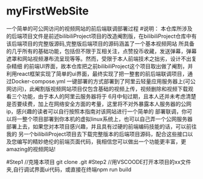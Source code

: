 # myFirstWebSite
一个简单的可公网访问的视频网站的前后端联调部署过程
#说明：
本仓库所涉及的后端项目文件是前述bilibiliProject项目的改造阉割版，在bilibiliProject仓库中有该后端项目的完整版源码,完整版后端项目的源码涵盖了一个基本视频网站
所具备的几乎所有的基础功能，包括但不限于互相关注，点赞投币收藏，发送弹幕，弹幕遮罩和网站视频瀑布流呈现等等。然而，受限于本人前端技术之拙劣，设计不出复杂精细
的前端UI界面，故本仓库把之前bilibiliProject这个项目取出做了阉割，并利用react框架实现了简单的ui界面，最终实现了把一整套的前后端联调项目，通过Docker-compose.yml
一键部署的方式部署到了阿里云轻量应用服务器上(可公网访问)，此阉割版视频网站项目仅包含基础的视频上传，视频删除和视频下载观看三个功能，由于本人的阿里云服务器将于
6月中旬过期，且本人还并未考虑清楚是否要续费，加上在网络安全方面的考量，这里将不对外暴露本人服务器的公网ip，感兴趣的读者可以自行按照本指南对该网站进行一个简单的
部署联调，你可以将一整个项目部署到你本机的虚拟linux系统上，也可以自己弄一个公网服务器部署上去，如果您对本项目感兴趣，并且具有过硬的前端编码技能的话，可以前往我的
另一个bilibiliProject项目去下载完整版本的后端项目源码，配合这些接口以及您编写的精妙绝伦的前端页面代码，我相信您可以做出一个功能更丰富，更amazing的视频网站!

#Step1
//克隆本项目
git clone .git
#Step2
//用VSCOODE打开本项目的xx文件夹,自行调试界面ui代码，或直接在终端npm run build
